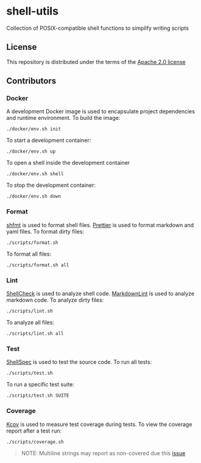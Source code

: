 # shell-utils

Collection of POSIX-compatible shell functions to simplify writing scripts

## License

This repository is distributed under the terms of the [Apache 2.0 license](/LICENSE)

## Contributors

### Docker

A development Docker image is used to encapsulate project dependencies and runtime environment.
To build the image:

```shell
./docker/env.sh init
```

To start a development container:

```shell
./docker/env.sh up
```

To open a shell inside the development container

```shell
./docker/env.sh shell
```

To stop the development container:

```shell
./docker/env.sh down
```

### Format

[shfmt](https://github.com/mvdan/sh) is used to format shell files.
[Prettier](https://github.com/prettier/prettier) is used to format markdown and yaml files. To
format dirty files:

```shell
./scripts/format.sh
```

To format all files:

```shell
./scripts/format.sh all
```

### Lint

[ShellCheck](https://github.com/koalaman/shellcheck) is used to analyze shell code.
[MarkdownLint](https://github.com/igorshubovych/markdownlint-cli) is used to analyze markdown
code. To analyze dirty files:

```shell
./scripts/lint.sh
```

To analyze all files:

```shell
./scripts/lint.sh all
```

### Test

[ShellSpec](https://github.com/shellspec/shellspec) is used to test the source code. To run all
tests:

```shell
./scripts/test.sh
```

To run a specific test suite:

```shell
./scripts/test.sh SUITE
```

### Coverage

[Kcov](https://github.com/SimonKagstrom/kcov) is used to measure test coverage during tests. To
view the coverage report after a test run:

```shell
./scripts/coverage.sh
```

> NOTE: Multiline strings may report as non-covered due this
> [issue](https://github.com/SimonKagstrom/kcov/issues/145)
